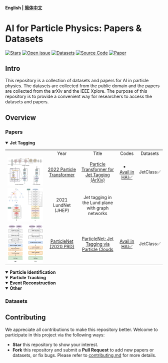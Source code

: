 
#### English | [简体中文](https://github.com/zhangzhengde0225/FINet/blob/main/docs/README_zh_cn.md)

# AI for Particle Physics: Papers & Datasets

[![Stars](https://img.shields.io/github/stars/zhangzhengde0225/FINet)](
https://github.com/zhangzhengde0225/FINet)
[![Open issue](https://img.shields.io/github/issues/zhangzhengde0225/FINet)](
https://github.com/zhangzhengde0225/FINet/issues)
[![Datasets](https://img.shields.io/static/v1?label=Download&message=datasets&color=green)](
https://github.com/zhangzhengde0225/FINet/blob/master/docs/datasets.md)
[![Source Code](https://img.shields.io/static/v1?label=Download&message=source_code&color=orange)](
https://github.com/zhangzhengde0225/FINet/archive/refs/heads/master.zip)
[![Paper](https://img.shields.io/static/v1?label=Read&message=paper&color=pink)](
https://doi.org/10.1109/TIM.2022.3194909)

## Intro

This repository is a collection of datasets and papers for AI in particle physics. The datasets are collected from the public domain and the papers are collected from the arXiv and the IEEE Xplore. The purpose of this repository is to provide a convenient way for researchers to access the datasets and papers.


## Overview 

### Papers
<details open>
<summary><b>Jet Tagging</b></summary>
<table align="center">
    <tbody>
        <tr>
            <td align="center"></td>
            <td align="center">Year</td>
            <!-- <td align="center">Author</td> -->
            <td align="center">Title</td>
            <td align="center">Codes</td>
            <td align="center">Datasets</td>
        </tr>
        <!-- ParT -->
        <tr>
            <td align="center"><img src="figs/ParT_arch.png" width='150'> </td>
            <td align="center">
                <a href="https://github.com/jet-universe/particle_transformer">2022 Particle Transformer</td>
            <!-- <td align="center">HuiLin Qu et.al.</a></td> -->
            <td align="center">
                <a href="https://arxiv.org/abs/2202.03772">Particle Transformer for Jet Tagging (ArXiv)</td>
            <td align="center">
                <li><a href="https://code.ihep.ac.cn/zdzhang/hai">Avail in HAI✅</a></td></li>
            <td align="center">JetClass✅</td>
        </tr>
        <tr>
            <td align="center"><img src="figs/LundNet_arch.jpg" </td>
            <td align="center">2021 LundNet (JHEP)</td>
            <!-- <td align="center">Frédéric A. Dreyer and  Huilin Qu -->
            <td align="center">Jet tagging in the Lund plane with graph networks</td>
        </tr>
        <!-- PN -->
        <tr>
            <td align="center"><img src="figs/PN_arch.jpg" </td>
            <td align="center">
                <a href="https://github.com/hqucms/ParticleNet">ParticleNet (2020 PRD)
                </td>
            <!-- <td align="center">Huilin Qu and Loukas Gouskos</a></td> -->
            <td align="center">
                <a href="https://journals.aps.org/prd/abstract/10.1103/PhysRevD.101.056019">ParticleNet: Jet Tagging via Particle Clouds</td>
            <td align="center">
                <a href="https://code.ihep.ac.cn/zdzhang/hai">Avail in HAI✅</a></td>
            <td align="center">JetClass✅</td>
        </tr>
    </tbody>
</table>

</details>

<details open>
<summary><b>Particle Identification</b></summary>

</details>

<details open>
<summary><b>Particle Tracking</b></summary>

</details>

<details open>
<summary><b>Event Reconstruction</b></summary>

</details>

<details open>
<summary><b>Other</b></summary>
</details>


### Datasets




## Contributing

We appreciate all contributions to make this repository better. Welcome to participate in this project via the following ways:

- **Star** this repository to show your interest.
- **Fork** this repository and submit a **Pull Request** to add new papers or datasets, or fix bugs. Please refer to [contributing.md](docs/contributing.md) for more details.



